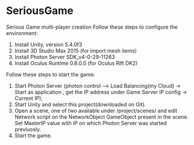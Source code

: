 # SeriousGame
Serious Game multi-player creation 
Follow these steps to configure the environment:
1) Install Unity, version 5.4.0f3
2) Install 3D Studio Max 2015 (for import mesh items)
3) Install Photon Server SDK_v4-0-29-11263
4) Install Oculus Runtime 0.8.0.0  (for Oculus Rift DK2)

Follow these steps to start the game:
1) Start Photon Server (photon control –> Load Balancing(my Cloud) -> Start as application , get the IP address under Game Server IP config -> Current IP);
2) Start Unity and select this project(downloaded on Git).
3) Open a scene, one of two available under /project/scenes/ and edit Network script on the NetworkObject GameObject present in the scene. Set MasterIP value with IP on which Photon Server was started previuosly.  
4) Start the game.
